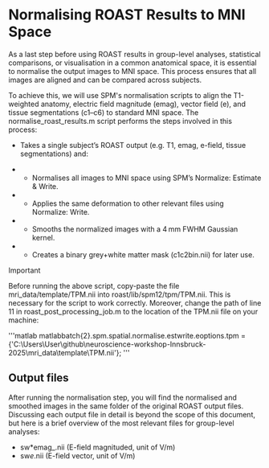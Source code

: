 
# Normalising ROAST Results to MNI Space

As a last step before using ROAST results in group-level analyses, statistical comparisons, or visualisation in a common anatomical space, it is essential to normalise the output images to MNI space. This process ensures that all images are aligned and can be compared across subjects.

To achieve this, we will use SPM's normalisation scripts to align the T1-weighted anatomy, electric field magnitude (emag), vector field (e), and tissue segmentations (c1–c6) to standard MNI space. The normalise_roast_results.m script performs the steps involved in this process:

- Takes a single subject’s ROAST output (e.g. T1, emag, e-field, tissue segmentations) and:

- - Normalises all images to MNI space using SPM’s Normalize: Estimate & Write.

- - Applies the same deformation to other relevant files using Normalize: Write.

- - Smooths the normalized images with a 4 mm FWHM Gaussian kernel.

- - Creates a binary grey+white matter mask (c1c2bin.nii) for later use.


> [!IMPORTANT]  
> Before running the above script, copy-paste the file mri_data/template/TPM.nii into roast/lib/spm12/tpm/TPM.nii. This is necessary for the script to work correctly. Moreover, change the path of line 11 in roast_post_processing_job.m to the location of the TPM.nii file on your machine:

'''matlab
matlabbatch{2}.spm.spatial.normalise.estwrite.eoptions.tpm = {'C:\Users\User\github\neuroscience-workshop-Innsbruck-2025\mri_data\template\TPM.nii'};
'''


## Output files
After running the normalisation step, you will find the normalised and smoothed images in the same folder of the original ROAST output files. Discussing each output file in detail is beyond the scope of this document, but here is a brief overview of the most relevant files for group-level analyses:
- sw*emag_.nii (E-field magnituded, unit of V/m)
- sw*e*.nii (E-field vector, unit of V/m)

